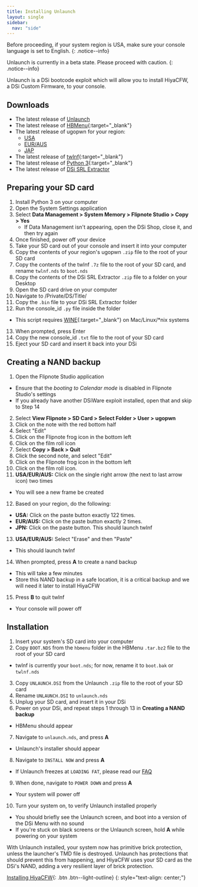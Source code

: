 ```yaml
---
title: Installing Unlaunch
layout: single
sidebar:
  nav: "side"
---
```


Before proceeding, if your system region is USA, make sure your console language is set to English.
{: .notice--info}

Unlaunch is currently in a beta state. Please proceed with caution.
{: .notice--info}

Unlaunch is a DSi bootcode exploit which will allow you to install HiyaCFW, a DSi Custom Firmware, to your console.

## Downloads
- The latest release of [Unlaunch](http://problemkaputt.de/unlaunch.zip)
- The latest release of [HBMenu](https://github.com/devkitPro/nds-hb-menu/releases/){:target="_blank"}
- The latest release of ugopwn for your region:
  - [USA](/assets/files/ugopwn_usa.zip)
  - [EUR/AUS](/assets/files/ugopwn_eur.zip)
  - [JAP](/assets/files/ugopwn_jap.zip)
- The latest release of [twlnf](https://github.com/Jimmy-Z/twlnf/releases){:target="_blank"}
- The latest release of [Python 3](https://www.python.org/downloads/){:target="_blank"}
- The latest release of [DSi SRL Extractor](/assets/files/dsi_srl_extract.zip)

## Preparing your SD card

1. Install Python 3 on your computer
2. Open the System Settings application
3. Select **Data Management > System Memory > Flipnote Studio > Copy > Yes**
	- If Data Management isn't appearing, open the DSi Shop, close it, and then try again
4. Once finished, power off your device
5. Take your SD card out of your console and insert it into your computer
6. Copy the contents of your region's ugopwn `.zip` file to the root of your SD card
7. Copy the contents of the twlnf `.7z` file to the root of your SD card, and rename `twlnf.nds` to `boot.nds`
8. Copy the contents of the DSi SRL Extractor `.zip` file to a folder on your Desktop
9. Open the SD card drive on your computer
10. Navigate to /Private/DS/Title/
11. Copy the `.bin` file to your DSi SRL Extractor folder
12. Run the console_id `.py` file inside the folder
  - This script requires [WINE](https://www.winehq.org/){:target="_blank"} on Mac/Linux/*nix systems
13. When prompted, press Enter
14. Copy the new console_id `.txt` file to the root of your SD card
15. Eject your SD card and insert it back into your DSi

## Creating a NAND backup

1. Open the Flipnote Studio application
  - Ensure that the *booting to Calendar mode* is disabled in Flipnote Studio's settings
  - If you already have another DSiWare exploit installed, open that and skip to Step 14
2. Select **View Flipnote > SD Card > Select Folder > User > ugopwn**
3. Click on the note with the red bottom half
4. Select "Edit"
5. Click on the Flipnote frog icon in the bottom left
6. Click on the film roll icon
7. Select **Copy > Back > Quit**
8. Click the second note, and select "Edit"
9. Click on the Flipnote frog icon in the bottom left
10. Click on the film roll icon.
11. **USA/EUR/AUS:** Click on the single right arrow (the next to last arrow icon) two times
  - You will see a new frame be created
12. Based on your region, do the following:
  - **USA:** Click on the paste button exactly 122 times.
  - **EUR/AUS:** Click on the paste button exactly 2 times.
  - **JPN:** Click on the paste button. This should launch twlnf
13. **USA/EUR/AUS:** Select "Erase" and then "Paste"
  - This should launch twlnf
14. When prompted, press **A** to create a nand backup
  - This will take a few minutes
  - Store this NAND backup in a safe location, it is a critical backup and we will need it later to install HiyaCFW
15. Press **B** to quit twlnf
  - Your console will power off

## Installation

1. Insert your system's SD card into your computer
2. Copy `BOOT.NDS` from the `hbmenu` folder in the HBMenu `.tar.bz2` file to the root of your SD card
  - twlnf is currently your `boot.nds`; for now, rename it to `boot.bak` or `twlnf.nds`
3. Copy `UNLAUNCH.DSI` from the Unlaunch `.zip` file to the root of your SD card
4. Rename `UNLAUNCH.DSI` to `unlaunch.nds`
5. Unplug your SD card, and insert it in your DSi
6. Power on your DSi, and repeat steps 1 through 13 in **Creating a NAND backup**
  - HBMenu should appear
7. Navigate to `unlaunch.nds`, and press **A**
  - Unlaunch's installer should appear
8. Navigate to `INSTALL NOW` and press **A**
  - If Unlaunch freezes at `LOADING FAT`, please read our [FAQ](/help/faq)
9. When done, navigate to `POWER DOWN` and press **A**
  - Your system will power off
10. Turn your system on, to verify Unlaunch installed properly
  - You should briefly see the Unlaunch screen, and boot into a version of the DSi Menu with no sound
  - If you're stuck on black screens or the Unlaunch screen, hold **A** while powering on your system

With Unlaunch installed, your system now has primitive brick protection, unless the launcher's TMD file is destroyed. Unlaunch has protections that should prevent this from happening, and HiyaCFW uses your SD card as the DSi's NAND, adding a very resilient layer of brick protection.

[Installing HiyaCFW](/guide/installing-hiyacfw){: .btn .btn--light-outline}
{: style="text-align: center;"}
